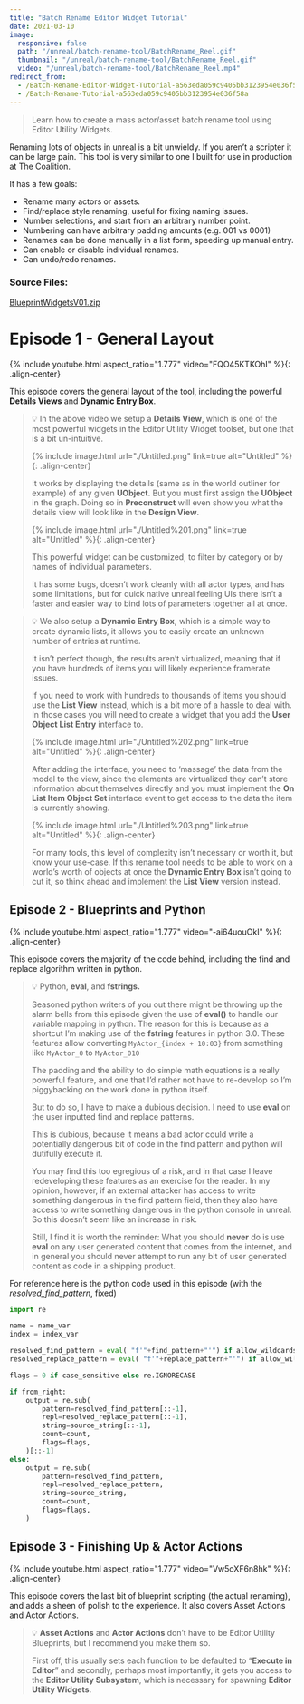 ```yaml
---
title: "Batch Rename Editor Widget Tutorial"
date: 2021-03-10
image:
  responsive: false
  path: "/unreal/batch-rename-tool/BatchRename_Reel.gif"
  thumbnail: "/unreal/batch-rename-tool/BatchRename_Reel.gif"
  video: "/unreal/batch-rename-tool/BatchRename_Reel.mp4"
redirect_from:
  - /Batch-Rename-Editor-Widget-Tutorial-a563eda059c9405bb3123954e036f58a
  - /Batch-Rename-Tutorial-a563eda059c9405bb3123954e036f58a
---
```


> Learn how to create a mass actor/asset batch rename tool using Editor Utility Widgets. 

Renaming lots of objects in unreal is a bit unwieldy. If you aren’t a scripter it can be large pain. This tool is very similar to one I built for use in production at The Coalition.

It has a few goals:

- Rename many actors or assets.
- Find/replace style renaming, useful for fixing naming issues.
- Number selections, and start from an arbitrary number point.
- Numbering can have arbitrary padding amounts (e.g. 001 vs 0001)
- Renames can be done manually in a list form, speeding up manual entry.
- Can enable or disable individual renames.
- Can undo/redo renames.

### Source Files:

[BlueprintWidgetsV01.zip](./BlueprintWidgetsV01.zip)

# Episode 1 - General Layout

{% include youtube.html aspect_ratio="1.777" video="FQO45KTKOhI" %}{: .align-center}

This episode covers the general layout of the tool, including the powerful **Details Views** and **Dynamic Entry Box**.

<blockquote markdown="1">

💡 In the above video we setup a **Details View**, which is one of the most powerful widgets in the Editor Utility Widget toolset, but one that is a bit un-intuitive.

{% include image.html url="./Untitled.png" link=true alt="Untitled" %}{: .align-center}

It works by displaying the details (same as in the world outliner for example) of any given **UObject**. But you must first assign the **UObject** in the graph. Doing so in **Preconstruct** will even show you what the details view will look like in the **Design View**.

{% include image.html url="./Untitled%201.png" link=true alt="Untitled" %}{: .align-center}

This powerful widget can be customized, to filter by category or by names of individual parameters.

It has some bugs, doesn’t work cleanly with all actor types, and has some limitations, but for quick native unreal feeling UIs there isn’t a faster and easier way to bind lots of parameters together all at once.

</blockquote>

<blockquote markdown="1">

💡 We also setup a **Dynamic Entry Box,** which is a simple way to create dynamic lists, it allows you to easily create an unknown number of entries at runtime.

It isn’t perfect though, the results aren’t virtualized, meaning that if you have hundreds of items you will likely experience framerate issues.

If you need to work with hundreds to thousands of items you should use the **List View** instead, which is a bit more of a hassle to deal with. In those cases you will need to create a widget that you add the **User Object List Entry** interface to.

{% include image.html url="./Untitled%202.png" link=true alt="Untitled" %}{: .align-center}

After adding the interface, you need to ‘massage’ the data from the model to the view, since the elements are virtualized they can’t store information about themselves directly and you must implement the **On List Item Object Set** interface event to get access to the data the item is currently showing.

{% include image.html url="./Untitled%203.png" link=true alt="Untitled" %}{: .align-center}

For many tools, this level of complexity isn’t necessary or worth it, but know your use-case. If this rename tool needs to be able to work on a world’s worth of objects at once the **Dynamic Entry Box** isn’t going to cut it, so think ahead and implement the **List View** version instead.

</blockquote>

## Episode 2 - Blueprints and Python

{% include youtube.html aspect_ratio="1.777" video="-ai64uouOkI" %}{: .align-center}

This episode covers the majority of the code behind, including the find and replace algorithm written in python.

<blockquote markdown="1">

💡 Python, **eval**, and **fstrings.**

Seasoned python writers of you out there might be throwing up the alarm bells from this episode given the use of **eval()** to handle our variable mapping in python. The reason for this is because as a shortcut I’m making use of the **fstring** features in python 3.0. These features allow converting `MyActor_{index + 10:03}` from something like `MyActor_0` to `MyActor_010`

The padding and the ability to do simple math equations is a really powerful feature, and one that I’d rather not have to re-develop so I’m piggybacking on the work done in python itself.

But to do so, I have to make a dubious decision. I need to use **eval** on the user inputted find and replace patterns.

This is dubious, because it means a bad actor could write a potentially dangerous bit of code in the find pattern and python will dutifully execute it.

You may find this too egregious of a risk, and in that case I leave redeveloping these features as an exercise for the reader. In my opinion, however, if an external attacker has access to write something dangerous in the find pattern field, then they also have access to write something dangerous in the python console in unreal. So this doesn’t seem like an increase in risk.

Still, I find it is worth the reminder: What you should **never** do is use **eval** on any user generated content that comes from the internet, and in general you should never attempt to run any bit of user generated content as code in a shipping product.

</blockquote>

For reference here is the python code used in this episode (with the *resolved_find_pattern*, fixed)

```python
import re

name = name_var
index = index_var

resolved_find_pattern = eval( "f'"+find_pattern+"'") if allow_wildcards else find_pattern
resolved_replace_pattern = eval( "f'"+replace_pattern+"'") if allow_wildcards else replace_pattern

flags = 0 if case_sensitive else re.IGNORECASE

if from_right:
    output = re.sub(
        pattern=resolved_find_pattern[::-1],
        repl=resolved_replace_pattern[::-1],
        string=source_string[::-1],
        count=count,
        flags=flags,
    )[::-1]
else:
    output = re.sub(
        pattern=resolved_find_pattern,
        repl=resolved_replace_pattern,
        string=source_string,
        count=count,
        flags=flags,
    )
```

## Episode 3 - Finishing Up & Actor Actions

{% include youtube.html aspect_ratio="1.777" video="Vw5oXF6n8hk" %}{: .align-center}

This episode covers the last bit of blueprint scripting (the actual renaming), and adds a sheen of polish to the experience. It also covers Asset Actions and Actor Actions.

<blockquote markdown="1">

💡 **Asset Actions** and **Actor Actions** don’t have to be Editor Utility Blueprints, but I recommend you make them so.

First off, this usually sets each function to be defaulted to “**Execute in Editor**” and secondly, perhaps most importantly, it gets you access to the **Editor Utility Subsystem**, which is necessary for spawning **Editor Utility Widgets**.

</blockquote>